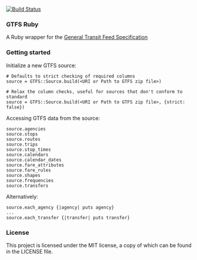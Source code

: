 [![Build Status](https://travis-ci.org/af83/gtfs.svg?branch=master)](https://travis-ci.org/af83/gtfs)

### GTFS Ruby

A Ruby wrapper for the [General Transit Feed Specification](https://developers.google.com/transit/gtfs/)

### Getting started

Initialize a new GTFS source:

    # Defaults to strict checking of required columns
    source = GTFS::Source.build(<URI or Path to GTFS zip file>)

    # Relax the column checks, useful for sources that don't conform to standard
    source = GTFS::Source.build(<URI or Path to GTFS zip file>, {strict: false})

Accessing GTFS data from the source:

    source.agencies
    source.stops
    source.routes
    source.trips
    source.stop_times
    source.calendars
    source.calendar_dates
    source.fare_attributes
    source.fare_rules
    source.shapes
    source.frequencies
    source.transfers

Alternatively:

    source.each_agency {|agency| puts agency}
    ...
    source.each_transfer {|transfer| puts transfer}

### License

This project is licensed under the MIT license, a copy of which can be found in the LICENSE file.
